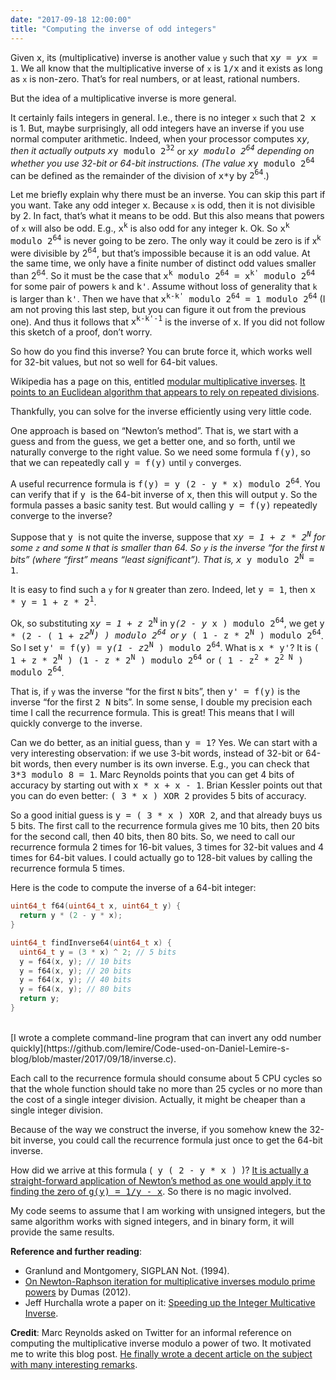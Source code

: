 ```yaml
---
date: "2017-09-18 12:00:00"
title: "Computing the inverse of odd integers"
---
```




Given <tt>x</tt>, its (multiplicative) inverse is another value `y` such that <tt>x<tt>*</tt>y = y<tt>*</tt>x = 1</tt>. We all know that the multiplicative inverse of `x` is <tt>1/x</tt> and it exists as long as `x` is non-zero. That&rsquo;s for real numbers, or at least, rational numbers.

But the idea of a multiplicative inverse is more general.

It certainly fails integers in general. I.e., there is no integer `x` such that <tt> 2 x </tt> is 1. But, maybe surprisingly, all odd integers have an inverse if you use normal computer arithmetic. Indeed, when your processor computes <tt>x<tt>*</tt>y</tt>, then it actually outputs <tt>x<tt>*</tt>y modulo 2<sup>32</sup></tt> or <tt>x<tt>*</tt>y modulo 2<sup>64</sup></tt> depending on whether you use 32-bit or 64-bit instructions. (The value <tt>x<tt>*</tt>y modulo 2<sup>64</sup></tt> can be defined as the remainder of the division of <tt>x<tt>*</tt>y</tt> by <tt>2<sup>64</sup></tt>.)

Let me briefly explain why there must be an inverse. You can skip this part if you want. Take any odd integer <tt>x</tt>. Because `x` is odd, then it is not divisible by 2. In fact, that&rsquo;s what it means to be odd. But this also means that powers of `x` will also be odd. E.g., <tt>x<sup>k</sup></tt> is also odd for any integer <tt>k</tt>. Ok. So <tt>x<sup>k</sup> modulo 2<sup>64</sup></tt> is never going to be zero. The only way it could be zero is if x<sup>k</sup> were divisible by 2<sup>64</sup>, but that&rsquo;s impossible because it is an odd value. At the same time, we only have a finite number of distinct odd values smaller than 2<sup>64</sup>. So it must be the case that <tt>x<sup>k</sup> modulo 2<sup>64</sup> = <tt>x<sup>k'</sup> modulo 2<sup>64</sup></tt></tt> for some pair of powers `k` and <tt>k'</tt>. Assume without loss of generality that `k` is larger than <tt>k'</tt>. Then we have that <tt>x<sup>k-k'</sup> modulo 2<sup>64</sup> = 1 modulo 2<sup>64</sup></tt> (I am not proving this last step, but you can figure it out from the previous one). And thus it follows that <tt>x<sup>k-k'-1</sup></tt> is the inverse of <tt>x</tt>. If you did not follow this sketch of a proof, don&rsquo;t worry.

So how do you find this inverse? You can brute force it, which works well for 32-bit values, but not so well for 64-bit values.

Wikipedia has a page on this, entitled [modular multiplicative inverses](https://en.wikipedia.org/wiki/Modular_multiplicative_inverse). [It points to an Euclidean algorithm that appears to rely on repeated divisions](https://en.wikipedia.org/wiki/Extended_Euclidean_algorithm#Computing_multiplicative_inverses_in_modular_structures).

Thankfully, you can solve for the inverse efficiently using very little code.

One approach is based on &ldquo;Newton&rsquo;s method&rdquo;. That is, we start with a guess and from the guess, we get a better one, and so forth, until we naturally converge to the right value. So we need some formula <tt>f(y)</tt>, so that we can repeatedly call <tt>y = f(y)</tt> until `y` converges.

A useful recurrence formula is <tt>f(y) = y (2 - y <tt>* </tt>x) modulo 2<sup>64</sup></tt>. You can verify that if <tt> y </tt> is the 64-bit inverse of <tt>x</tt>, then this will output <tt>y</tt>. So the formula passes a basic sanity test. But would calling <tt>y = f(y)</tt> repeatedly converge to the inverse?

Suppose that <tt> y </tt> is not quite the inverse, suppose that <tt> x*y = 1 + z * 2<sup>N</sup></tt> for some `z` and some `N` that is smaller than 64. So `y` is the inverse &ldquo;for the first `N` bits&rdquo; (where &ldquo;first&rdquo; means &ldquo;least significant&rdquo;). That is, <tt> x <tt>* </tt>y modulo 2<sup>N</sup> = 1</tt>.

It is easy to find such a `y` for `N` greater than zero. Indeed, let <tt>y = 1</tt>, then <tt> x <tt>* </tt>y = 1 + z <tt>* </tt>2<sup>1</sup></tt>.

Ok, so substituting <tt> x<tt>*</tt>y = 1 + z <tt>* </tt>2<sup>N</sup></tt> in <tt>y<tt>*</tt>(2 - y <tt>* </tt>x ) modulo 2<sup>64</sup></tt>, we get <tt>y <tt>* </tt>(2 - ( 1 + z<tt>*</tt>2<sup>N</sup>) ) modulo 2<sup>64 </sup></tt>or <tt>y <tt>* </tt>( 1 - z <tt>* </tt>2<sup>N</sup> ) modulo 2<sup>64</sup></tt>. So I set <tt> y' = f(y) = y<tt>*</tt>(1 - z<tt>*</tt>2<sup>N</sup> ) modulo 2<sup>64</sup></tt>. What is <tt>x <tt>* </tt>y'</tt>? It is <tt> ( 1 + z <tt>* </tt>2<sup>N</sup> ) (1 - z <tt>* </tt>2<sup>N</sup> ) modulo 2<sup>64 </sup></tt>or <tt> ( 1 - z<sup>2</sup> * 2<sup>2 N</sup> ) modulo 2<sup>64</sup></tt>.

That is, if `y` was the inverse &ldquo;for the first `N` bits&rdquo;, then <tt>y' = f(y)</tt> is the inverse &ldquo;for the first <tt>2 N</tt> bits&rdquo;. In some sense, I double my precision each time I call the recurrence formula. This is great! This means that I will quickly converge to the inverse.

Can we do better, as an initial guess, than <tt>y = 1</tt>? Yes. We can start with a very interesting observation: if we use 3-bit words, instead of 32-bit or 64-bit words, then every number is its own inverse. E.g., you can check that <tt>3*3 modulo 8 = 1</tt>. Marc Reynolds points that you can get 4 bits of accuracy by starting out with <tt>x * x + x - 1</tt>. Brian Kessler points out that you can do even better: <tt>( 3 * x ) XOR 2</tt> provides 5 bits of accuracy.

So a good initial guess is <tt>y = <tt>( 3 * x ) XOR 2</tt></tt>, and that already buys us 5 bits. The first call to the recurrence formula gives me 10 bits, then 20 bits for the second call, then 40 bits, then 80 bits. So, we need to call our recurrence formula 2 times for 16-bit values, 3 times for 32-bit values and 4 times for 64-bit values. I could actually go to 128-bit values by calling the recurrence formula 5 times.

Here is the code to compute the inverse of a 64-bit integer:
```C
uint64_t f64(uint64_t x, uint64_t y) {
  return y * (2 - y * x); 
}

uint64_t findInverse64(uint64_t x) {
  uint64_t y = (3 * x) ^ 2; // 5 bits
  y = f64(x, y); // 10 bits
  y = f64(x, y); // 20 bits
  y = f64(x, y); // 40 bits
  y = f64(x, y); // 80 bits
  return y;
}
```


<br/>
[I wrote a complete command-line program that can invert any odd number quickly](https://github.com/lemire/Code-used-on-Daniel-Lemire-s-blog/blob/master/2017/09/18/inverse.c).

Each call to the recurrence formula should consume about 5 CPU cycles so that the whole function should take no more than 25 cycles or no more than the cost of a single integer division. Actually, it might be cheaper than a single integer division.

Because of the way we construct the inverse, if you somehow knew the 32-bit inverse, you could call the recurrence formula just once to get the 64-bit inverse.

How did we arrive at this formula (<tt> y ( 2 - y <tt>* </tt>x ) </tt>)? <a href="https://en.wikipedia.org/wiki/Multiplicative_inverse">It is actually a straight-forward application of Newton&rsquo;s method as one would apply it to finding the zero of <tt>g(y) = 1/y - x</tt></a>. So there is no magic involved.

My code seems to assume that I am working with unsigned integers, but the same algorithm works with signed integers, and in binary form, it will provide the same results.

__Reference and further reading__:

- Granlund and Montgomery, SIGPLAN Not. (1994).
- [On Newton-Raphson iteration for multiplicative inverses modulo prime powers](https://arxiv.org/pdf/1209.6626v2.pdf) by Dumas (2012).
- Jeff Hurchalla wrote a paper on it: [Speeding up the Integer Multicative Inverse](https://arxiv.org/abs/2204.04342).


__Credit__: Marc Reynolds asked on Twitter for an informal reference on computing the multiplicative inverse modulo a power of two. It motivated me to write this blog post. [He finally wrote a decent article on the subject with many interesting remarks](http://marc-b-reynolds.github.io/math/2017/09/18/ModInverse.html).

